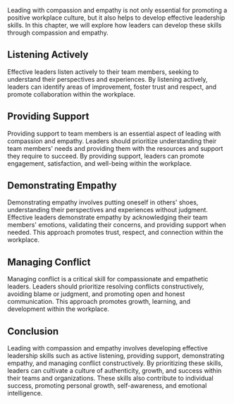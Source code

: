 
Leading with compassion and empathy is not only essential for promoting a positive workplace culture, but it also helps to develop effective leadership skills. In this chapter, we will explore how leaders can develop these skills through compassion and empathy.

Listening Actively
------------------

Effective leaders listen actively to their team members, seeking to understand their perspectives and experiences. By listening actively, leaders can identify areas of improvement, foster trust and respect, and promote collaboration within the workplace.

Providing Support
-----------------

Providing support to team members is an essential aspect of leading with compassion and empathy. Leaders should prioritize understanding their team members' needs and providing them with the resources and support they require to succeed. By providing support, leaders can promote engagement, satisfaction, and well-being within the workplace.

Demonstrating Empathy
---------------------

Demonstrating empathy involves putting oneself in others' shoes, understanding their perspectives and experiences without judgment. Effective leaders demonstrate empathy by acknowledging their team members' emotions, validating their concerns, and providing support when needed. This approach promotes trust, respect, and connection within the workplace.

Managing Conflict
-----------------

Managing conflict is a critical skill for compassionate and empathetic leaders. Leaders should prioritize resolving conflicts constructively, avoiding blame or judgment, and promoting open and honest communication. This approach promotes growth, learning, and development within the workplace.

Conclusion
----------

Leading with compassion and empathy involves developing effective leadership skills such as active listening, providing support, demonstrating empathy, and managing conflict constructively. By prioritizing these skills, leaders can cultivate a culture of authenticity, growth, and success within their teams and organizations. These skills also contribute to individual success, promoting personal growth, self-awareness, and emotional intelligence.
